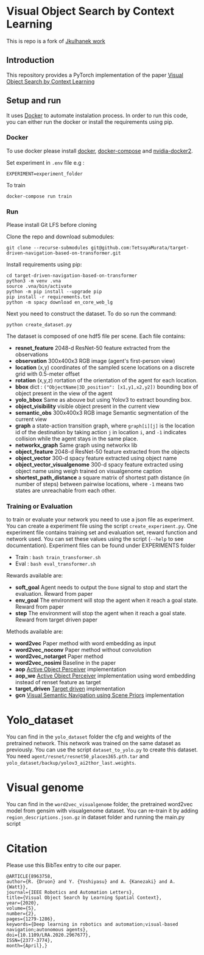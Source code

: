 # Visual Object Search by Context Learning
This is repo is a fork of [Jkulhanek work](https://github.com/jkulhanek/visual-navigation-agent-pytorch) 

## Introduction

This repository provides a PyTorch implementation of the paper [Visual Object Search by Context Learning](https://ieeexplore.ieee.org/abstract/document/8963758)

## Setup and run
It uses [Docker](http://docker.com/) to automate instalation process. In order to run this code, you can either run the docker or install the requirements using pip.

### Docker
To use docker please install [docker](https://docs.docker.com/install/), [docker-compose](https://docs.docker.com/compose/install/) and [nvidia-docker2](https://github.com/NVIDIA/nvidia-docker#upgrading-with-nvidia-docker2-deprecated).

Set experiment in `.env` file e.g :

    EXPERIMENT=experiment_folder

To train 

    docker-compose run train

### Run

Please install Git LFS before cloning 

Clone the repo and download submodules:

    git clone --recurse-submodules git@github.com:TetsuyaMurata/target-driven-navigation-based-on-transformer.git

Install requirements using pip:

    cd target-driven-navigation-based-on-transformer
    python3 -m venv .vna
    source .vna/bin/activate
    python -m pip install --upgrade pip
    pip install -r requirements.txt
    python -m spacy download en_core_web_lg

Next you need to construct the dataset. To do so run the command:
    
    python create_dataset.py

The dataset is composed of one hdf5 file per scene.
Each file contains:
- **resnet_feature** 2048-d ResNet-50 feature extracted from the observations
- **observation** 300x400x3 RGB image (agent's first-person view)
- **location** (x,y) coordinates of the sampled scene locations on a discrete grid with 0.5-meter offset
- **rotation** (x,y,z) rortation of the orientation of the agent for each location.
- **bbox** dict : `("ObjectName|3D_position": [x1,y1,x2,y2])` bounding box of object present in the view of the agent 
- **yolo_bbox** Same as abouve but using Yolov3 to extract bounding box.
- **object_visibility** visible object present in the current view
- **semantic_obs** 300x400x3 RGB image Semantic segmentation of the current view
- **graph** a state-action transition graph, where `graph[i][j]` is the location id of the destination by taking action `j` in location `i`, and `-1` indicates collision while the agent stays in the same place.
- **networkx_graph** Same graph using networkx lib
- **object_feature** 2048-d ResNet-50 feature extracted from the objects
- **object_vector** 300-d spacy feature extracted using object name
- **object_vector_visualgenome** 300-d spacy feature extracted using object name using weigh trained on visualgenome caption
- **shortest_path_distance** a square matrix of shortest path distance (in number of steps) between pairwise locations, where `-1` means two states are unreachable from each other.
  
### Training or Evaluation
to train or evaluate your network you need to use a json file as experiment. You can create a experiment file using the script `create_experiment.py`. One experiment file contains training set and evaluation set, reward function and network used. You can set these values using the script (``--help`` to see documentation). Experiment files can be found under EXPERIMENTS folder
- Train : `bash train_transformer.sh`
- Eval : `bash eval_transformer.sh`

Rewards available are:
- **soft_goal** Agent needs to output the ``Done`` signal to stop and start the evaluation. Reward from paper
- **env_goal** The environment will stop the agent when it reach a goal state. Reward from paper
- **step** The environment will stop the agent when it reach a goal state. Reward from target driven paper

Methods available are:
- **word2vec** Paper method with word embedding as input
- **word2vec_noconv** Paper method without convolution
- **word2vec_notarget** Paper method
- **word2vec_nosimi** Baseline in the paper
- **aop** [Active Object Perceiver](https://arxiv.org/abs/1807.11174) implementation
- **aop_we** [Active Object Perceiver](https://arxiv.org/abs/1807.11174) implementation using word embedding instead of renset feature as target
- **target_driven** [Target driven](https://arxiv.org/abs/1609.05143) implementation
- **gcn** [Visual Semantic Navigation using Scene Priors](https://arxiv.org/abs/1810.06543) implementation 

# Yolo_dataset

You can find in the `yolo_dataset` folder the cfg and weights of the pretrained network. This network was trained on the same dataset as previously. You can use the script `dataset_to_yolo.py` to create this dataset. You need `agent/resnet/resnet50_places365.pth.tar` and `yolo_dataset/backup/yolov3_ai2thor_last.weights`. 

# Visual genome

You can find in the `word2vec_visualgenome` folder, the pretrained word2vec model from gensim with visualgenome dataset. You can re-train it by adding `region_descriptions.json.gz` in dataset folder and running the main.py script

# Citation
Please use this BibTex entry to cite our paper.
```
@ARTICLE{8963758,
author={R. {Druon} and Y. {Yoshiyasu} and A. {Kanezaki} and A. {Watt}},
journal={IEEE Robotics and Automation Letters},
title={Visual Object Search by Learning Spatial Context},
year={2020},
volume={5},
number={2},
pages={1279-1286},
keywords={Deep learning in robotics and automation;visual-based navigation;autonomous agents},
doi={10.1109/LRA.2020.2967677},
ISSN={2377-3774},
month={April},}
```
